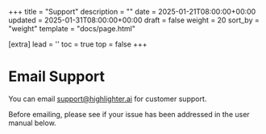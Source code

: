 +++
title = "Support"
description = ""
date = 2025-01-21T08:00:00+00:00
updated = 2025-01-31T08:00:00+00:00
draft = false
weight = 20
sort_by = "weight"
template = "docs/page.html"

[extra]
lead = ''
toc = true
top = false
+++

# Email Support

You can email [support@highlighter.ai](mailto:support@highlighter.ai) for customer support.

Before emailing, please see if your issue has been addressed in the user manual below.

